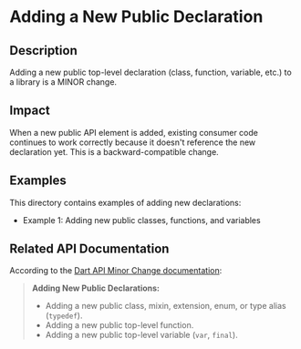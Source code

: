 # Adding a New Public Declaration

## Description
Adding a new public top-level declaration (class, function, variable, etc.) to a library is a MINOR change.

## Impact
When a new public API element is added, existing consumer code continues to work correctly because it doesn't reference the new declaration yet. This is a backward-compatible change.

## Examples
This directory contains examples of adding new declarations:
- Example 1: Adding new public classes, functions, and variables

## Related API Documentation
According to the [Dart API Minor Change documentation](../../api_minor_change.md):
> **Adding New Public Declarations:**
> - Adding a new public class, mixin, extension, enum, or type alias (`typedef`).
> - Adding a new public top-level function.
> - Adding a new public top-level variable (`var`, `final`).
